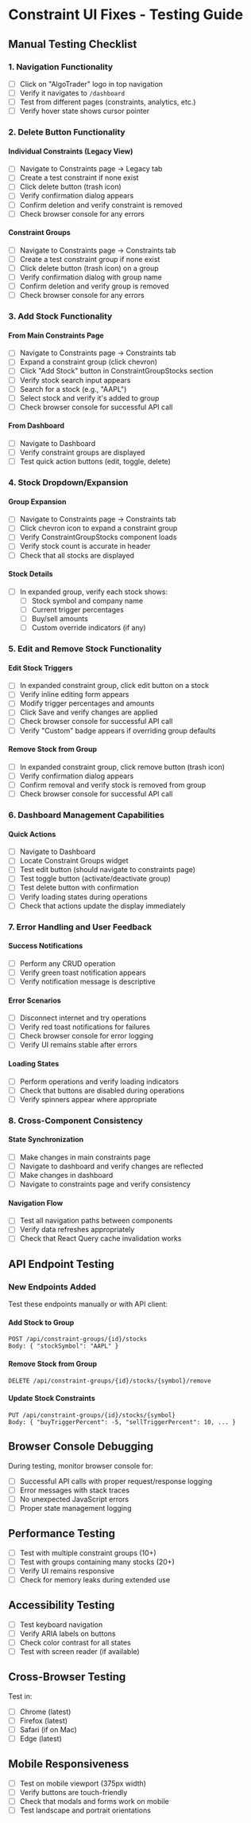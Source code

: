 # Constraint UI Fixes - Testing Guide

## Manual Testing Checklist

### 1. Navigation Functionality
- [ ] Click on "AlgoTrader" logo in top navigation
- [ ] Verify it navigates to `/dashboard`
- [ ] Test from different pages (constraints, analytics, etc.)
- [ ] Verify hover state shows cursor pointer

### 2. Delete Button Functionality

#### Individual Constraints (Legacy View)
- [ ] Navigate to Constraints page → Legacy tab
- [ ] Create a test constraint if none exist
- [ ] Click delete button (trash icon)
- [ ] Verify confirmation dialog appears
- [ ] Confirm deletion and verify constraint is removed
- [ ] Check browser console for any errors

#### Constraint Groups
- [ ] Navigate to Constraints page → Constraints tab
- [ ] Create a test constraint group if none exist
- [ ] Click delete button (trash icon) on a group
- [ ] Verify confirmation dialog with group name
- [ ] Confirm deletion and verify group is removed
- [ ] Check browser console for any errors

### 3. Add Stock Functionality

#### From Main Constraints Page
- [ ] Navigate to Constraints page → Constraints tab
- [ ] Expand a constraint group (click chevron)
- [ ] Click "Add Stock" button in ConstraintGroupStocks section
- [ ] Verify stock search input appears
- [ ] Search for a stock (e.g., "AAPL")
- [ ] Select stock and verify it's added to group
- [ ] Check browser console for successful API call

#### From Dashboard
- [ ] Navigate to Dashboard
- [ ] Verify constraint groups are displayed
- [ ] Test quick action buttons (edit, toggle, delete)

### 4. Stock Dropdown/Expansion

#### Group Expansion
- [ ] Navigate to Constraints page → Constraints tab
- [ ] Click chevron icon to expand a constraint group
- [ ] Verify ConstraintGroupStocks component loads
- [ ] Verify stock count is accurate in header
- [ ] Check that all stocks are displayed

#### Stock Details
- [ ] In expanded group, verify each stock shows:
  - [ ] Stock symbol and company name
  - [ ] Current trigger percentages
  - [ ] Buy/sell amounts
  - [ ] Custom override indicators (if any)

### 5. Edit and Remove Stock Functionality

#### Edit Stock Triggers
- [ ] In expanded constraint group, click edit button on a stock
- [ ] Verify inline editing form appears
- [ ] Modify trigger percentages and amounts
- [ ] Click Save and verify changes are applied
- [ ] Check browser console for successful API call
- [ ] Verify "Custom" badge appears if overriding group defaults

#### Remove Stock from Group
- [ ] In expanded constraint group, click remove button (trash icon)
- [ ] Verify confirmation dialog appears
- [ ] Confirm removal and verify stock is removed from group
- [ ] Check browser console for successful API call

### 6. Dashboard Management Capabilities

#### Quick Actions
- [ ] Navigate to Dashboard
- [ ] Locate Constraint Groups widget
- [ ] Test edit button (should navigate to constraints page)
- [ ] Test toggle button (activate/deactivate group)
- [ ] Test delete button with confirmation
- [ ] Verify loading states during operations
- [ ] Check that actions update the display immediately

### 7. Error Handling and User Feedback

#### Success Notifications
- [ ] Perform any CRUD operation
- [ ] Verify green toast notification appears
- [ ] Verify notification message is descriptive

#### Error Scenarios
- [ ] Disconnect internet and try operations
- [ ] Verify red toast notifications for failures
- [ ] Check browser console for error logging
- [ ] Verify UI remains stable after errors

#### Loading States
- [ ] Perform operations and verify loading indicators
- [ ] Check that buttons are disabled during operations
- [ ] Verify spinners appear where appropriate

### 8. Cross-Component Consistency

#### State Synchronization
- [ ] Make changes in main constraints page
- [ ] Navigate to dashboard and verify changes are reflected
- [ ] Make changes in dashboard
- [ ] Navigate to constraints page and verify consistency

#### Navigation Flow
- [ ] Test all navigation paths between components
- [ ] Verify data refreshes appropriately
- [ ] Check that React Query cache invalidation works

## API Endpoint Testing

### New Endpoints Added
Test these endpoints manually or with API client:

#### Add Stock to Group
```
POST /api/constraint-groups/{id}/stocks
Body: { "stockSymbol": "AAPL" }
```

#### Remove Stock from Group
```
DELETE /api/constraint-groups/{id}/stocks/{symbol}/remove
```

#### Update Stock Constraints
```
PUT /api/constraint-groups/{id}/stocks/{symbol}
Body: { "buyTriggerPercent": -5, "sellTriggerPercent": 10, ... }
```

## Browser Console Debugging

During testing, monitor browser console for:
- [ ] Successful API calls with proper request/response logging
- [ ] Error messages with stack traces
- [ ] No unexpected JavaScript errors
- [ ] Proper state management logging

## Performance Testing

- [ ] Test with multiple constraint groups (10+)
- [ ] Test with groups containing many stocks (20+)
- [ ] Verify UI remains responsive
- [ ] Check for memory leaks during extended use

## Accessibility Testing

- [ ] Test keyboard navigation
- [ ] Verify ARIA labels on buttons
- [ ] Check color contrast for all states
- [ ] Test with screen reader (if available)

## Cross-Browser Testing

Test in:
- [ ] Chrome (latest)
- [ ] Firefox (latest)
- [ ] Safari (if on Mac)
- [ ] Edge (latest)

## Mobile Responsiveness

- [ ] Test on mobile viewport (375px width)
- [ ] Verify buttons are touch-friendly
- [ ] Check that modals and forms work on mobile
- [ ] Test landscape and portrait orientations
